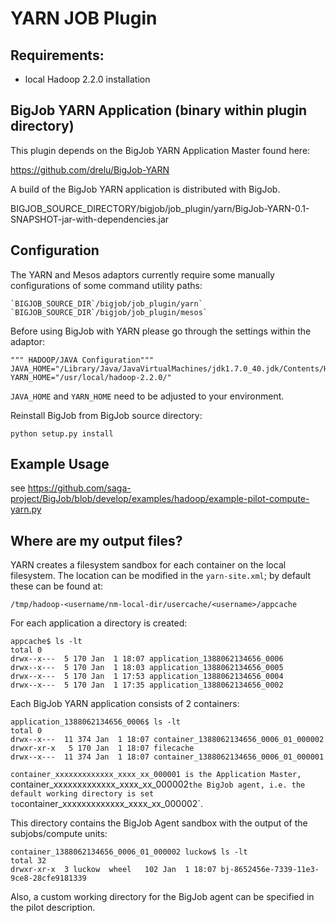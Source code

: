 # YARN JOB Plugin

## Requirements:

* local Hadoop 2.2.0 installation

## BigJob YARN Application (binary within plugin directory)
This plugin depends on the BigJob YARN Application Master found here:

<https://github.com/drelu/BigJob-YARN>

A build of the BigJob YARN application is distributed with BigJob.

BIGJOB_SOURCE_DIRECTORY/bigjob/job_plugin/yarn/BigJob-YARN-0.1-SNAPSHOT-jar-with-dependencies.jar

## Configuration

The YARN and Mesos adaptors currently require some manually configurations of some command utility paths:

	`BIGJOB_SOURCE_DIR`/bigjob/job_plugin/yarn` 
	`BIGJOB_SOURCE_DIR`/bigjob/job_plugin/mesos` 

Before using BigJob with YARN please go through the settings within the adaptor:

    """ HADOOP/JAVA Configuration"""
	JAVA_HOME="/Library/Java/JavaVirtualMachines/jdk1.7.0_40.jdk/Contents/Home"
	YARN_HOME="/usr/local/hadoop-2.2.0/"

`JAVA_HOME` and `YARN_HOME` need to be adjusted to your environment.

Reinstall BigJob from BigJob source directory:

    python setup.py install
    
    
## Example Usage

see <https://github.com/saga-project/BigJob/blob/develop/examples/hadoop/example-pilot-compute-yarn.py>
    
## Where are my output files?

YARN creates a filesystem sandbox for each container on the local filesystem. The location can be
modified in the `yarn-site.xml`; by default these can be found at:

	/tmp/hadoop-<username/nm-local-dir/usercache/<username>/appcache
	
For each application a directory is created:

	appcache$ ls -lt
	total 0
	drwx--x---  5 170 Jan  1 18:07 application_1388062134656_0006
	drwx--x---  5 170 Jan  1 18:03 application_1388062134656_0005
	drwx--x---  5 170 Jan  1 17:53 application_1388062134656_0004
	drwx--x---  5 170 Jan  1 17:35 application_1388062134656_0002


Each BigJob YARN application consists of 2 containers:

	application_1388062134656_0006$ ls -lt
	total 0
	drwx--x---  11 374 Jan  1 18:07 container_1388062134656_0006_01_000002
	drwxr-xr-x   5 170 Jan  1 18:07 filecache
	drwx--x---  11 374 Jan  1 18:07 container_1388062134656_0006_01_000001

`container_xxxxxxxxxxxxx_xxxx_xx_000001 is the Application Master, `container_xxxxxxxxxxxxx_xxxx_xx_000002` the BigJob agent, i.e.
the default working directory is set to `container_xxxxxxxxxxxxx_xxxx_xx_000002`.

This directory contains the BigJob Agent sandbox with the output of the subjobs/compute units:

	container_1388062134656_0006_01_000002 luckow$ ls -lt
	total 32
	drwxr-xr-x  3 luckow  wheel   102 Jan  1 18:07 bj-8652456e-7339-11e3-9ce8-28cfe9181339

Also, a custom working directory for the BigJob agent can be specified in the pilot description. 